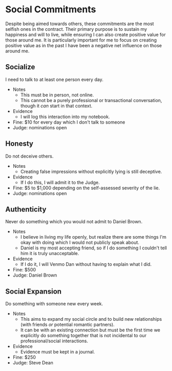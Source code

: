 # Social Commitments

Despite being aimed towards others, these commitments are the most selfish ones in the contract. Their primary purpose is to sustain my happiness and will to live, while ensuring I can also create positive value for those around me. It is particularly important for me to focus on creating positive value as in the past I have been a negative net influence on those around me.

## Socialize

I need to talk to at least one person every day.

- Notes
    - This must be in person, not online.
    - This cannot be a purely professional or transactional conversation, though it *can* start in that context.
- Evidence
    - I will log this interaction into my notebook.
- Fine: $10 for every day which I don't talk to someone
- Judge: nominations open

## Honesty

Do not deceive others.

- Notes
    - Creating false impressions without explicitly lying is still deceptive.
- Evidence
    - If I do this, I will admit it to the Judge.
- Fine: $5 to $1,000 depending on the self-assessed severity of the lie.
- Judge: nominations open

## Authenticity

Never do something which you would not admit to Daniel Brown.

- Notes
    - I believe in living my life openly, but realize there are some things I'm okay with doing which I would not publicly speak about.
    - Daniel is my most accepting friend, so if I do something I couldn't tell him it is truly unacceptable.
- Evidence
    - If I do it, I will Venmo Dan without having to explain what I did.
- Fine: $500
- Judge: Daniel Brown

## Social Expansion

Do something with someone new every week.

- Notes
    - This aims to expand my social circle and to build new relationships (with friends *or* potential romantic partners).
    - It can be with an existing connection but must be the first time we explicitly do something together that is not incidental to our professional/social interactions.
- Evidence
    - Evidence must be kept in a journal.
- Fine: $250
- Judge: Steve Dean
